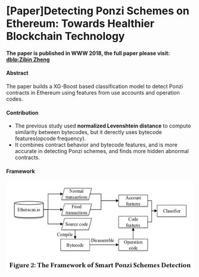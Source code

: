# [Paper]Detecting Ponzi Schemes on Ethereum: Towards Healthier Blockchain Technology

#### The paper is published in WWW 2018, the full paper please visit: [dblp:Zibin Zheng](http://dblp.uni-trier.de/pers/hd/z/Zheng:Zibin)


#### Abstract
The paper builds a XG-Boost based classification model to detect Ponzi contracts in Ethereum using features from use accounts and operation codes.

#### Contribution
* The previous study used **normalized Levenshtein distance**  to compute similarity between bytecodes, but it derectly uses bytecode features(opcode frequency).
* It combines contract behavior and bytecode features, and is more accurate in detecting Ponzi schemes, and finds more hidden abnormal contracts.

#### Framework

![framework](/img/framwork.jpg)
